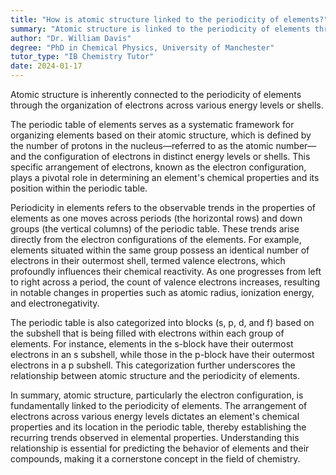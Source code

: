 ```yaml
---
title: "How is atomic structure linked to the periodicity of elements?"
summary: "Atomic structure is linked to the periodicity of elements through the arrangement of electrons in different energy levels or shells."
author: "Dr. William Davis"
degree: "PhD in Chemical Physics, University of Manchester"
tutor_type: "IB Chemistry Tutor"
date: 2024-01-17
---
```


Atomic structure is inherently connected to the periodicity of elements through the organization of electrons across various energy levels or shells.

The periodic table of elements serves as a systematic framework for organizing elements based on their atomic structure, which is defined by the number of protons in the nucleus—referred to as the atomic number—and the configuration of electrons in distinct energy levels or shells. This specific arrangement of electrons, known as the electron configuration, plays a pivotal role in determining an element's chemical properties and its position within the periodic table.

Periodicity in elements refers to the observable trends in the properties of elements as one moves across periods (the horizontal rows) and down groups (the vertical columns) of the periodic table. These trends arise directly from the electron configurations of the elements. For example, elements situated within the same group possess an identical number of electrons in their outermost shell, termed valence electrons, which profoundly influences their chemical reactivity. As one progresses from left to right across a period, the count of valence electrons increases, resulting in notable changes in properties such as atomic radius, ionization energy, and electronegativity.

The periodic table is also categorized into blocks (s, p, d, and f) based on the subshell that is being filled with electrons within each group of elements. For instance, elements in the s-block have their outermost electrons in an s subshell, while those in the p-block have their outermost electrons in a p subshell. This categorization further underscores the relationship between atomic structure and the periodicity of elements.

In summary, atomic structure, particularly the electron configuration, is fundamentally linked to the periodicity of elements. The arrangement of electrons across various energy levels dictates an element's chemical properties and its location in the periodic table, thereby establishing the recurring trends observed in elemental properties. Understanding this relationship is essential for predicting the behavior of elements and their compounds, making it a cornerstone concept in the field of chemistry.
    